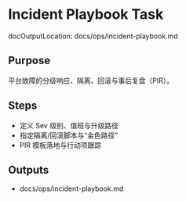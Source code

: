 # Incident Playbook Task

docOutputLocation: docs/ops/incident-playbook.md

## Purpose

平台故障的分级响应、隔离、回滚与事后复盘（PIR）。

## Steps

- 定义 Sev 级别、值班与升级路径
- 指定隔离/回滚脚本与“金色路径”
- PIR 模板落地与行动项跟踪

## Outputs

- docs/ops/incident-playbook.md
